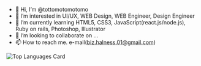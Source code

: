 - 👋 Hi, I’m @tottomotomotomo
- 👀 I’m interested in UI/UX, WEB Design, WEB Engineer, Design Engineer
- 🌱 I’m currently learning HTML5, CSS3, JavaScript(react.js/node.js), Ruby on rails, Photoshop, Illustrator
- 💞️ I’m looking to collaborate on ...
- 📫 How to reach me. e-mail(biz.halness.01@gmail.com)

![Top Languages Card](https://github-readme-stats.vercel.app/api/top-langs/?username=tottomotomotomo&hide=blade&langs_count=10)
